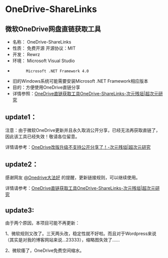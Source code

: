 # OneDrive-ShareLinks #

## 微软OneDrive网盘直链获取工具 ##

- 名称：	OneDrive-ShareLinks
- 性质：	免费开源 开源协议：MIT
- 开发：	Rewrz
- 环境：	Microsoft Visual Studio
- 			Microsoft .NET Framework 4.0
- 旧的Windows系统可能需要安装Microsoft .NET Framework相应版本
- 目的：方便使用OneDrive直链分享
- 详情参照：[OneDrive直链获取工具OneDrive-ShareLinks-次元残垣|超次元研究]([https://rewrz.com/archive/onedrive-sharelinks])

## update1：

注意：由于微软OneDrive更新并且永久取消公开分享，已经无法再获取直链了，因此该工具已经失效！敬请各位留意。

详情请参考：[OneDrive改版升级不支持公开分享了！-次元残垣|超次元研究](https://rewrz.com/archive/onedrive-revision-and-upgrade-does-not-support-public-sharing-anymore)

## update2：

感谢网友 [@Onedrive大法好](https://rewrz.com/archive/onedrive-sharelinks#comment-103) 的提醒，更新链接规则，可以继续使用。

详情请参考：[OneDrive直链获取工具OneDrive-ShareLinks-次元残垣|超次元研究](https://rewrz.com/archive/onedrive-sharelinks)

## update3:

由于两个原因，本项目可能不再更新：

1、微软规则又改了。三天两头改，稳定性就不好啦。而且对于Wordpress来说（其实是对我的博客网站来说...23333），缩略图失效了……

2、微软痿了，OneDrive免费空间缩水。
